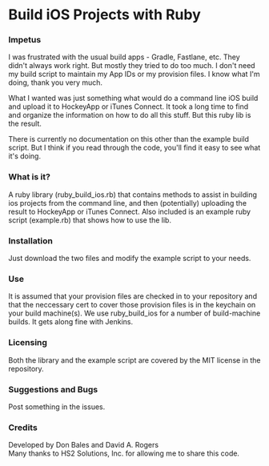 # Build iOS Projects with Ruby

### Impetus

I was frustrated with the usual build apps - Gradle, Fastlane, etc. They didn't always work right. But mostly they tried to do too much. I don't need my build script to maintain my App IDs or my provision files. I know what I'm doing, thank you very much.

What I wanted was just something what would do a command line iOS build and upload it to HockeyApp or iTunes Connect.  It took a long time to find and organize the information on how to do all this stuff. But this ruby lib is the result.

There is currently no documentation on this other than the example build script. But I think if you read through the code, you'll find it easy to see what it's doing.

### What is it?
A ruby library (ruby\_build\_ios.rb) that contains methods to assist in building ios projects from the command line, and then (potentially) uploading the result to HockeyApp or iTunes Connect. Also included is an example ruby script (example.rb) that shows how to use the lib.

### Installation
Just download the two files and modify the example script to your needs.

### Use
It is assumed that your provision files are checked in to your repository and that the neccessary cert to cover those provision files is in the keychain on your build machine(s). We use ruby\_build\_ios for a number of build-machine builds. It gets along fine with Jenkins.

### Licensing
Both the library and the example script are covered by the MIT license in the repository.

### Suggestions and Bugs
Post something in the issues.

### Credits
Developed by Don Bales and David A. Rogers  
Many thanks to HS2 Solutions, Inc. for allowing me to share this code.


